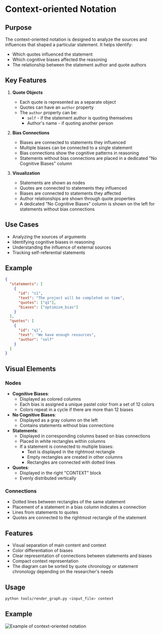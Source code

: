 # Context-oriented Notation

## Purpose

The context-oriented notation is designed to analyze the sources and influences that shaped a particular statement. It helps identify:
- Which quotes influenced the statement
- Which cognitive biases affected the reasoning
- The relationship between the statement author and quote authors

## Key Features

1. **Quote Objects**
   - Each quote is represented as a separate object
   - Quotes can have an `author` property
   - The `author` property can be:
     * `self` - if the statement author is quoting themselves
     * Author's name - if quoting another person

2. **Bias Connections**
   - Biases are connected to statements they influenced
   - Multiple biases can be connected to a single statement
   - Bias connections show the cognitive patterns in reasoning
   - Statements without bias connections are placed in a dedicated "No Cognitive Biases" column

3. **Visualization**
   - Statements are shown as nodes
   - Quotes are connected to statements they influenced
   - Biases are connected to statements they affected
   - Author relationships are shown through quote properties
   - A dedicated "No Cognitive Biases" column is shown on the left for statements without bias connections

## Use Cases

- Analyzing the sources of arguments
- Identifying cognitive biases in reasoning
- Understanding the influence of external sources
- Tracking self-referential statements

## Example

```json
{
  "statements": [
    {
      "id": "s1",
      "text": "The project will be completed on time",
      "quotes": ["q1"],
      "biases": ["optimism_bias"]
    }
  ],
  "quotes": [
    {
      "id": "q1",
      "text": "We have enough resources",
      "author": "self"
    }
  ]
}
```

## Visual Elements

### Nodes
- **Cognitive Biases**: 
  - Displayed as colored columns
  - Each bias is assigned a unique pastel color from a set of 12 colors
  - Colors repeat in a cycle if there are more than 12 biases
- **No Cognitive Biases**:
  - Displayed as a gray column on the left
  - Contains statements without bias connections
- **Statements**:
  - Displayed in corresponding columns based on bias connections
  - Placed in white rectangles within columns
  - If a statement is connected to multiple biases:
    - Text is displayed in the rightmost rectangle
    - Empty rectangles are created in other columns
    - Rectangles are connected with dotted lines
- **Quotes**: 
  - Displayed in the right "CONTEXT" block
  - Evenly distributed vertically

### Connections
- Dotted lines between rectangles of the same statement
- Placement of a statement in a bias column indicates a connection
- Lines from statements to quotes
- Quotes are connected to the rightmost rectangle of the statement

## Features
- Visual separation of main content and context
- Color differentiation of biases
- Clear representation of connections between statements and biases
- Compact context representation
- The diagram can be sorted by quote chronology or statement chronology depending on the researcher's needs

## Usage
```sh
python tools/render_graph.py <input_file> context
```

## Example
![Example of context-oriented notation](../examples/visualisations/example_context.png) 